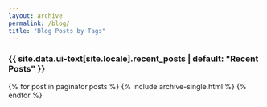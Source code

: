 ```yaml
---
layout: archive
permalink: /blog/
title: "Blog Posts by Tags"
---
```


<h3 class="archive__subtitle">{{ site.data.ui-text[site.locale].recent_posts | default: "Recent Posts" }}</h3>

{% for post in paginator.posts %}
  {% include archive-single.html %}
{% endfor %}
